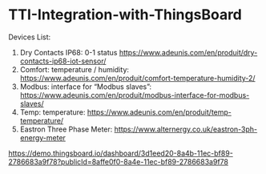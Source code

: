 # TTI-Integration-with-ThingsBoard
Devices List:
1. Dry Contacts IP68: 0-1 status https://www.adeunis.com/en/produit/dry-contacts-ip68-iot-sensor/
2. Comfort: temperature / humidity: https://www.adeunis.com/en/produit/comfort-temperature-humidity-2/
3. Modbus: interface for “Modbus slaves”: https://www.adeunis.com/en/produit/modbus-interface-for-modbus-slaves/
4. Temp: temperature: https://www.adeunis.com/en/produit/temp-temperature/
5. Eastron Three Phase Meter: https://www.alternergy.co.uk/eastron-3ph-energy-meter


https://demo.thingsboard.io/dashboard/3d1eed20-8a4b-11ec-bf89-2786683a9f78?publicId=8affe0f0-8a4e-11ec-bf89-2786683a9f78
